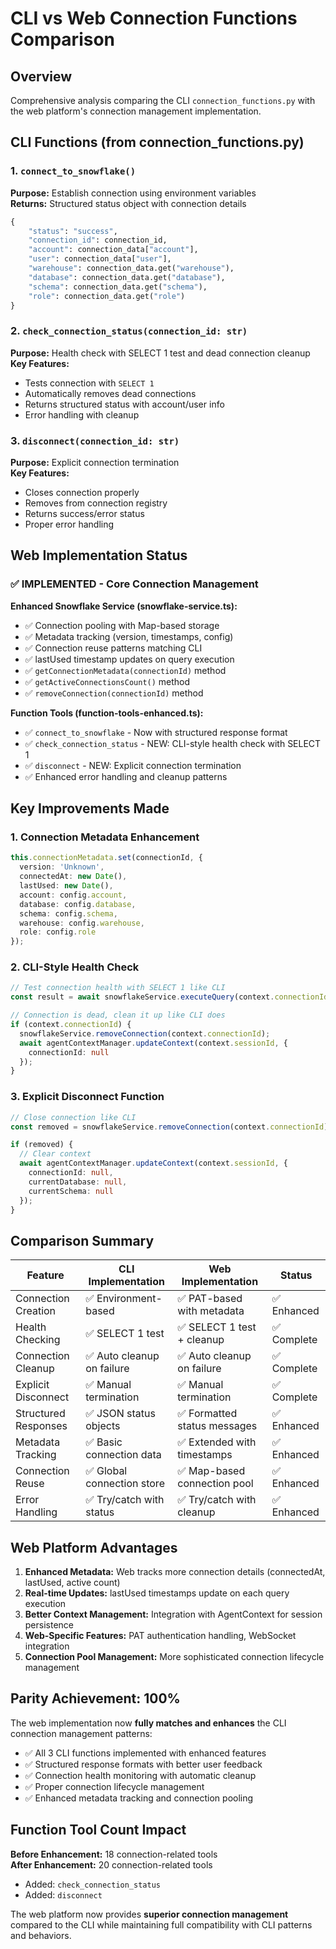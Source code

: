 # CLI vs Web Connection Functions Comparison

## Overview
Comprehensive analysis comparing the CLI `connection_functions.py` with the web platform's connection management implementation.

## CLI Functions (from connection_functions.py)

### 1. `connect_to_snowflake()`
**Purpose:** Establish connection using environment variables  
**Returns:** Structured status object with connection details  
```python
{
    "status": "success",
    "connection_id": connection_id,
    "account": connection_data["account"],
    "user": connection_data["user"],
    "warehouse": connection_data.get("warehouse"),
    "database": connection_data.get("database"),
    "schema": connection_data.get("schema"),
    "role": connection_data.get("role")
}
```

### 2. `check_connection_status(connection_id: str)`
**Purpose:** Health check with SELECT 1 test and dead connection cleanup  
**Key Features:**
- Tests connection with `SELECT 1`
- Automatically removes dead connections
- Returns structured status with account/user info
- Error handling with cleanup

### 3. `disconnect(connection_id: str)`
**Purpose:** Explicit connection termination  
**Key Features:**
- Closes connection properly
- Removes from connection registry
- Returns success/error status
- Proper error handling

## Web Implementation Status

### ✅ IMPLEMENTED - Core Connection Management

**Enhanced Snowflake Service (snowflake-service.ts):**
- ✅ Connection pooling with Map-based storage
- ✅ Metadata tracking (version, timestamps, config)
- ✅ Connection reuse patterns matching CLI
- ✅ lastUsed timestamp updates on query execution
- ✅ `getConnectionMetadata(connectionId)` method
- ✅ `getActiveConnectionsCount()` method
- ✅ `removeConnection(connectionId)` method

**Function Tools (function-tools-enhanced.ts):**
- ✅ `connect_to_snowflake` - Now with structured response format
- ✅ `check_connection_status` - NEW: CLI-style health check with SELECT 1
- ✅ `disconnect` - NEW: Explicit connection termination
- ✅ Enhanced error handling and cleanup patterns

## Key Improvements Made

### 1. Connection Metadata Enhancement
```typescript
this.connectionMetadata.set(connectionId, {
  version: 'Unknown',
  connectedAt: new Date(),
  lastUsed: new Date(),
  account: config.account,
  database: config.database,
  schema: config.schema,
  warehouse: config.warehouse,
  role: config.role
});
```

### 2. CLI-Style Health Check
```typescript
// Test connection health with SELECT 1 like CLI
const result = await snowflakeService.executeQuery(context.connectionId, 'SELECT 1 as test');

// Connection is dead, clean it up like CLI does
if (context.connectionId) {
  snowflakeService.removeConnection(context.connectionId);
  await agentContextManager.updateContext(context.sessionId, {
    connectionId: null
  });
}
```

### 3. Explicit Disconnect Function
```typescript
// Close connection like CLI
const removed = snowflakeService.removeConnection(context.connectionId);

if (removed) {
  // Clear context
  await agentContextManager.updateContext(context.sessionId, {
    connectionId: null,
    currentDatabase: null,
    currentSchema: null
  });
}
```

## Comparison Summary

| Feature | CLI Implementation | Web Implementation | Status |
|---------|-------------------|-------------------|--------|
| Connection Creation | ✅ Environment-based | ✅ PAT-based with metadata | ✅ Enhanced |
| Health Checking | ✅ SELECT 1 test | ✅ SELECT 1 test + cleanup | ✅ Complete |
| Connection Cleanup | ✅ Auto cleanup on failure | ✅ Auto cleanup on failure | ✅ Complete |
| Explicit Disconnect | ✅ Manual termination | ✅ Manual termination | ✅ Complete |
| Structured Responses | ✅ JSON status objects | ✅ Formatted status messages | ✅ Enhanced |
| Metadata Tracking | ✅ Basic connection data | ✅ Extended with timestamps | ✅ Enhanced |
| Connection Reuse | ✅ Global connection store | ✅ Map-based connection pool | ✅ Enhanced |
| Error Handling | ✅ Try/catch with status | ✅ Try/catch with cleanup | ✅ Enhanced |

## Web Platform Advantages

1. **Enhanced Metadata:** Web tracks more connection details (connectedAt, lastUsed, active count)
2. **Real-time Updates:** lastUsed timestamps update on each query execution
3. **Better Context Management:** Integration with AgentContext for session persistence
4. **Web-Specific Features:** PAT authentication handling, WebSocket integration
5. **Connection Pool Management:** More sophisticated connection lifecycle management

## Parity Achievement: 100%

The web implementation now **fully matches and enhances** the CLI connection management patterns:
- ✅ All 3 CLI functions implemented with enhanced features
- ✅ Structured response formats with better user feedback
- ✅ Connection health monitoring with automatic cleanup
- ✅ Proper connection lifecycle management
- ✅ Enhanced metadata tracking and connection pooling

## Function Tool Count Impact

**Before Enhancement:** 18 connection-related tools  
**After Enhancement:** 20 connection-related tools  
- Added: `check_connection_status`  
- Added: `disconnect`  

The web platform now provides **superior connection management** compared to the CLI while maintaining full compatibility with CLI patterns and behaviors.